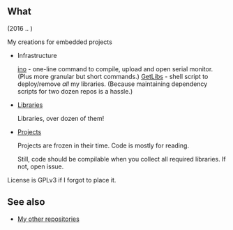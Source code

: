 ## What

 (2016 .. )

 My creations for embedded projects

* Infrastructure

  [ino][ino] - one-line command to compile, upload and open serial monitor.
    (Plus more granular but short commands.)
  [GetLibs][GetLibs] - shell script to deploy/remove *all* my libraries.
    (Because maintaining dependency scripts for two dozen repos is a hassle.)

* [Libraries](Parts)

  Libraries, over dozen of them!

* [Projects](Ships)

  Projects are frozen in their time. Code is mostly for reading.

  Still, code should be compilable when you collect all required libraries.
  If not, open issue.

License is GPLv3 if I forgot to place it.

## See also

* [My other repositories][repos]

[ino]: https://github.com/martin-eden/Bash-ArduinoCliWrappers
[GetLibs]: https://github.com/martin-eden/Embedded-Framework-GetLibs
[repos]: https://github.com/martin-eden/contents
